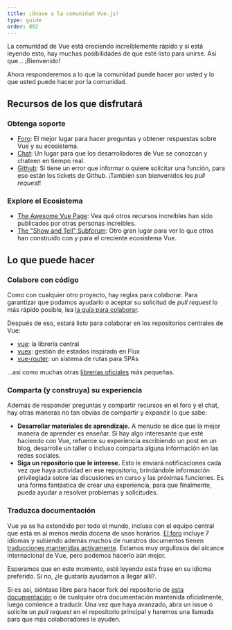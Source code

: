 ```yaml
---
title: ¡Únase a la comunidad Vue.js!
type: guide
order: 802
---
```


La comunidad de Vue está creciendo increíblemente rápido y si está leyendo esto, hay muchas posibilidades de que esté listo para unirse. Así que... ¡Bienvenido!

Ahora responderemos a lo que la comunidad puede hacer por usted y lo que usted puede hacer por la comunidad.

## Recursos de los que disfrutará

### Obtenga soporte

- [Foro](https://forum.vuejs.org/): El mejor lugar para hacer preguntas y obtener respuestas sobre Vue y su ecosistema.
- [Chat](https://chat.vuejs.org/): Un lugar para que los desarrolladores de Vue se conozcan y chateen en tiempo real.
- [Github](https://github.com/vuejs): Si tiene un error que informar o quiere solicitar una función, para eso están los tickets de Github. ¡También son bienvenidos los _pull request_!

### Explore el Ecosistema

- [The Awesome Vue Page](https://github.com/vuejs/awesome-vue): Vea qué otros recursos increíbles han sido publicados por otras personas increíbles.
- [The "Show and Tell" Subforum](https://forum.vuejs.org/c/show-and-tell): Otro gran lugar para ver lo que otros han construido con y para el creciente ecosistema Vue.

## Lo que puede hacer

### Colabore con código

Como con cualquier otro proyecto, hay reglas para colaborar. Para garantizar que podamos ayudarlo o aceptar su solicitud de _pull request_ lo más rápido posible, lea [la guía para colaborar](https://github.com/vuejs/vue/blob/dev/.github/CONTRIBUTING.md).

Después de eso, estará listo para colaborar en los repositorios centrales de Vue:

- [vue](https://github.com/vuejs/vue): la librería central
- [vuex](https://github.com/vuejs/vuex): gestión de estados inspirado en Flux
- [vue-router](https://github.com/vuejs/vue-router): un sistema de rutas para SPAs

...así como muchas otras [librerías oficiales](https://github.com/vuejs) más pequeñas.

### Comparta (y construya) su experiencia

Además de responder preguntas y compartir recursos en el foro y el chat, hay otras maneras no tan obvias de compartir y expandir lo que sabe:

- **Desarrollar materiales de aprendizaje.** A menudo se dice que la mejor manera de aprender es enseñar. Si hay algo interesante que esté haciendo con Vue, refuerce su experiencia escribiendo un post en un blog, desarrolle un taller o incluso comparta alguna información en las redes sociales.
- **Siga un repositorio que le interese.** Esto le enviará notificaciones cada vez que haya actividad en ese repositorio, brindándole información privilegiada sobre las discusiones en curso y las próximas funciones. Es una forma fantástica de crear una experiencia, para que finalmente, pueda ayudar a resolver problemas y solicitudes.

### Traduzca documentación

Vue ya se ha extendido por todo el mundo, incluso con el equipo central que está en al menos media docena de usos horarios. [El foro](https://forum.vuejs.org/) incluye 7 idiomas y subiendo además muchos de nuestros documentos tienen [traducciones mantenidas activamente](https://github.com/vuejs?utf8=%E2%9C%93&query=vuejs.org). Estamos muy orgullosos del alcance internacional de Vue, pero podemos hacerlo aún mejor.

Esperamos que en este momento, esté leyendo esta frase en su idioma preferido. Si no, ¿le gustaría ayudarnos a llegar allí?.

Si es así, siéntase libre para hacer fork del repositorio de [esta documentación](https://github.com/vuejs/vuejs.org/) o de cualquier otra documentación mantenida oficialmente, luego comience a traducir. Una vez que haya avanzado, abra un issue o solicite un _pull request_ en el repositorio principal y haremos una llamada para que más colaboradores le ayuden.
